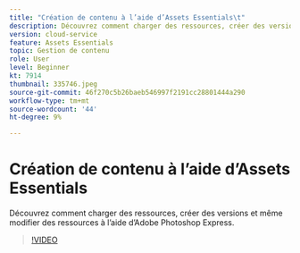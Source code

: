 ```yaml
---
title: "Création de contenu à l’aide d’Assets Essentials\t"
description: Découvrez comment charger des ressources, créer des versions et même modifier des ressources à l’aide d’Adobe Photoshop Express.
version: cloud-service
feature: Assets Essentials
topic: Gestion de contenu
role: User
level: Beginner
kt: 7914
thumbnail: 335746.jpeg
source-git-commit: 46f270c5b26baeb546997f2191cc28801444a290
workflow-type: tm+mt
source-wordcount: '44'
ht-degree: 9%

---
```



# Création de contenu à l’aide d’Assets Essentials

Découvrez comment charger des ressources, créer des versions et même modifier des ressources à l’aide d’Adobe Photoshop Express.

>[!VIDEO](https://video.tv.adobe.com/v/335746/?quality=9&learn=on)
